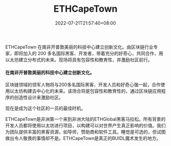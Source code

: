 ﻿---
weight: 
title: "ETHCapeTown"
description: "ETHCapeTown 在南非开普敦美丽的科技中心建立创新文化"
date: 2022-07-21T21:57:40+08:00
lastmod: 2022-07-21T16:45:40+08:00
draft: false
authors: ["MineW"]
featuredImage: "ethcapetown.jpg"
link: "https://ethcapetown.com/"
tags: ["元宇宙社区","ETHCapeTown"]
categories: ["navigation"]
navigation: ["元宇宙社区"]
lightgallery: true
toc: true
pinned: false
recommend: false
recommend1: false
---
ETHCapeTown 在南非开普敦美丽的科技中心建立创新文化。由区块链行业专家，即将加入的 200 多名国际黑客、开发者，带着充分的好奇心，共同合作，用以太坊建立分布式的未来。现场将具有包容性和教育性，并激励社区前行。

#### 在南非开普敦美丽的科技中心建立创新文化。

区块链领域的领军人物将与200多名国际黑客、开发人员和好奇心强一起，合作使用以太坊构建去中心化的未来。该场合将是包容性和教育性的，通过区块链应用程序的创造性设计来激励社区。

现在是成为这个社区的一员的最佳时机。

ETHCapeTown是非洲第一个来到非洲大陆的ETHGlobal黑客马拉松。所有背景的开发人员都将使用以太坊进行项目，以构建可以对世界产生真正影响的价值。我们为团队提供丰富的黑客资源，如导师，赞助商和软件工具。睡觉是可选的，但试图做出令人敬畏的事情却不是。ETHCapeTown是真正的BUIDL魔术发生的地方。